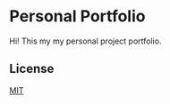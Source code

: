 # Personal Portfolio

Hi! This my my personal project portfolio.

## License

[MIT](https://choosealicense.com/licenses/mit/)

